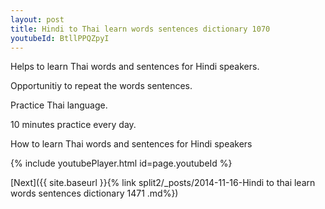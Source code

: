 ```yaml
---
layout: post
title: Hindi to Thai learn words sentences dictionary 1070 
youtubeId: BtllPPQZpyI
---
```

 
 
Helps to learn Thai words and sentences for Hindi speakers.

Opportunitiy to repeat the words sentences. 

Practice Thai language. 
 
10 minutes practice every day. 
 
How to learn Thai words and sentences for Hindi speakers 
 
{% include youtubePlayer.html id=page.youtubeId %}
 
 
[Next]({{ site.baseurl }}{% link  split2/_posts/2014-11-16-Hindi to thai learn words sentences dictionary 1471 .md%})
 
